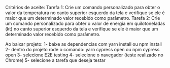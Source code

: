 Critérios de aceite:
Tarefa 1:
Crie um comando personalizado para obter o valor da temperatura no canto superior esquerdo da tela e verifique se ele é maior que um determinado valor recebido como parâmetro.
Tarefa 2:
Crie um comando personalizado para obter o valor de energia em quilotoneladas (kt) no canto superior esquerdo da tela e verifique se ele é maior que um determinado valor recebido como parâmetro.

Ao baixar projeto:
1- baixe as dependencias com yarn install ou npm install
2- dentro do projeto rode o comando: yarn cypress open ou npm cypress open
3- selecione E2E testing
4- selecione o navegador (teste realizado no Chrome)
5- selecione a tarefa que deseja testar
